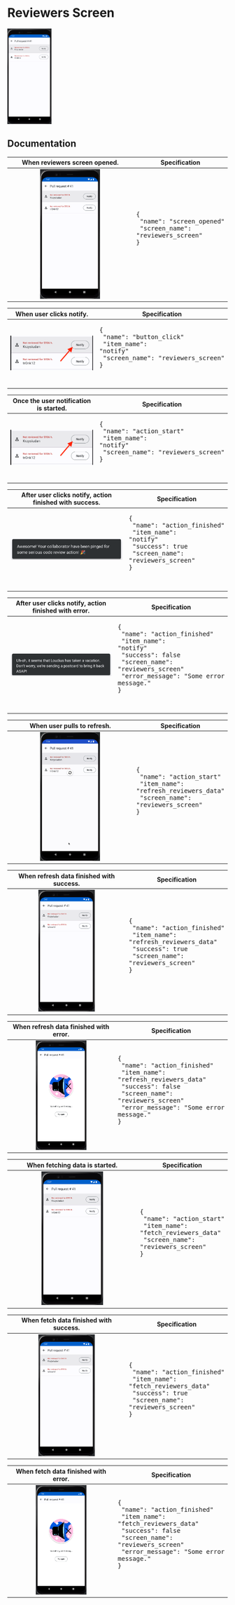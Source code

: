 # Reviewers Screen

<img src="../analytics_imgs/reviewers/reviewers_screen.png" width=20% height=20%>

## Documentation

|                           When reviewers screen opened.                           | Specification                                                                                 |
|:---------------------------------------------------------------------------------:|-----------------------------------------------------------------------------------------------|
| <img src="../analytics_imgs/reviewers/reviewers_screen.png" width=50% height=50%> | <pre>{<br />   "name": "screen_opened"<br />   "screen_name": "reviewers_screen"<br />}<pre/> |

|                         When user clicks notify.                         | Specification                                                                                                              |
|:------------------------------------------------------------------------:|----------------------------------------------------------------------------------------------------------------------------|
| ![Click notify](../analytics_imgs/reviewers/when_user_clicks_notify.png) | <pre>{<br />   "name": "button_click"<br />   "item_name": "notify"<br />   "screen_name": "reviewers_screen"<br />}<pre/> |

|                      Once the user notification is started.                      | Specification                                                                                                              |
|:--------------------------------------------------------------------------------:|----------------------------------------------------------------------------------------------------------------------------|
| ![Success after notify](../analytics_imgs/reviewers/when_user_clicks_notify.png) | <pre>{<br />   "name": "action_start"<br />   "item_name": "notify"<br />   "screen_name": "reviewers_screen"<br />}<pre/> |

|            After user clicks notify, action finished with success.            | Specification                                                                                                                                         |
|:-----------------------------------------------------------------------------:|-------------------------------------------------------------------------------------------------------------------------------------------------------|
| ![Success after notify](../analytics_imgs/reviewers/after_notify_success.png) | <pre>{<br />   "name": "action_finished"<br />   "item_name": "notify"<br />   "success": true<br />   "screen_name": "reviewers_screen"<br />}<pre/> |

|           After user clicks notify, action finished with error.           | Specification                                                                                                                                                                                         |
|:-------------------------------------------------------------------------:|-------------------------------------------------------------------------------------------------------------------------------------------------------------------------------------------------------|
| ![Error after notify](../analytics_imgs/reviewers/after_notify_error.png) | <pre>{<br />   "name": "action_finished"<br />   "item_name": "notify"<br />   "success": false<br />   "screen_name": "reviewers_screen"<br />   "error_message": "Some error message."<br />}<pre/> |

|                           When user pulls to refresh.                            | Specification                                                                                                                              |
|:--------------------------------------------------------------------------------:|--------------------------------------------------------------------------------------------------------------------------------------------|
| <img src="../analytics_imgs/reviewers/pull_to_refresh.png" width=50% height=50%> | <pre>{<br />   "name": "action_start"<br />   "item_name": "refresh_reviewers_data"<br />   "screen_name": "reviewers_screen"<br />}<pre/> |

|                       When refresh data finished with success.                        | Specification                                                                                                                                                         |
|:-------------------------------------------------------------------------------------:|-----------------------------------------------------------------------------------------------------------------------------------------------------------------------|
| <img src="../analytics_imgs/reviewers/refresh_with_success.png" width=50% height=50%> | <pre>{<br />   "name": "action_finished"<br />   "item_name": "refresh_reviewers_data"<br />   "success": true<br />   "screen_name": "reviewers_screen"<br />}<pre/> |

|                       When refresh data finished with error.                        | Specification                                                                                                                                                                                                         |
|:-----------------------------------------------------------------------------------:|-----------------------------------------------------------------------------------------------------------------------------------------------------------------------------------------------------------------------|
| <img src="../analytics_imgs/reviewers/refresh_with_error.png" width=50% height=50%> | <pre>{<br />   "name": "action_finished"<br />   "item_name": "refresh_reviewers_data"<br />   "success": false<br />   "screen_name": "reviewers_screen"<br />   "error_message": "Some error message."<br />}<pre/> |

|                          When fetching data is started.                           | Specification                                                                                                                            |
|:---------------------------------------------------------------------------------:|------------------------------------------------------------------------------------------------------------------------------------------|
| <img src="../analytics_imgs/reviewers/reviewers_screen.png" width=50% height=50%> | <pre>{<br />   "name": "action_start"<br />   "item_name": "fetch_reviewers_data"<br />   "screen_name": "reviewers_screen"<br />}<pre/> |

|                       When fetch data finished with success.                        | Specification                                                                                                                                                       |
|:-----------------------------------------------------------------------------------:|---------------------------------------------------------------------------------------------------------------------------------------------------------------------|
| <img src="../analytics_imgs/reviewers/fetch_with_success.png" width=50% height=50%> | <pre>{<br />   "name": "action_finished"<br />   "item_name": "fetch_reviewers_data"<br />   "success": true<br />   "screen_name": "reviewers_screen"<br />}<pre/> |

|                       When fetch data finished with error.                        | Specification                                                                                                                                                                                                       |
|:---------------------------------------------------------------------------------:|---------------------------------------------------------------------------------------------------------------------------------------------------------------------------------------------------------------------|
| <img src="../analytics_imgs/reviewers/fetch_with_error.png" width=50% height=50%> | <pre>{<br />   "name": "action_finished"<br />   "item_name": "fetch_reviewers_data"<br />   "success": false<br />   "screen_name": "reviewers_screen"<br />   "error_message": "Some error message."<br />}<pre/> |
